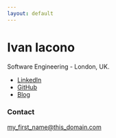 ```yaml
---
layout: default
---
```


# Ivan Iacono

Software Engineering - London, UK.

- [LinkedIn](https://www.linkedin.com/in/ivan-iacono-88603a3a)
- [GitHub](https://github.com/ivaniacono)
- [Blog](/blog.html)


### Contact

my_first_name@this_domain.com
